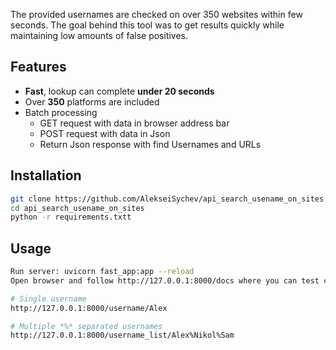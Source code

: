 
 The provided usernames are checked on over 350 websites within few seconds. The goal behind this tool was to get results quickly while maintaining low amounts of false positives.

## Features

* **Fast**, lookup can complete **under 20 seconds**
* Over **350** platforms are included
* Batch processing
    * GET request with data in browser address bar
    * POST request with data in Json
    * Return Json response with find Usernames and URLs

## Installation

```bash
git clone https://github.com/AlekseiSychev/api_search_usename_on_sites.git
cd api_search_usename_on_sites
python -r requirements.txtt
```

## Usage

```bash
Run server: uvicorn fast_app:app --reload
Open browser and follow http://127.0.0.1:8000/docs where you can test code

# Single username
http://127.0.0.1:8000/username/Alex

# Multiple *%* separated usernames
http://127.0.0.1:8000/username_list/Alex%Nikol%Sam